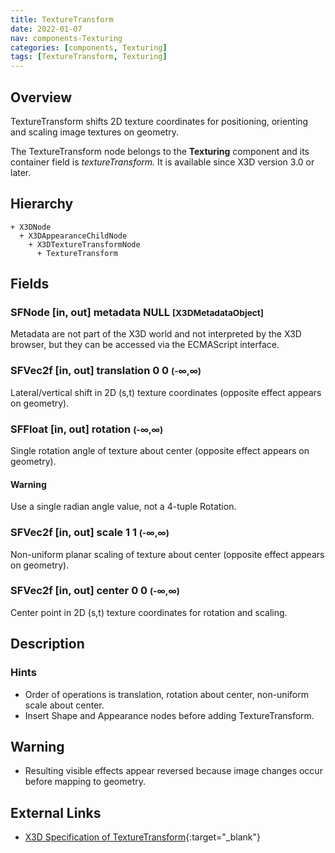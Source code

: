```yaml
---
title: TextureTransform
date: 2022-01-07
nav: components-Texturing
categories: [components, Texturing]
tags: [TextureTransform, Texturing]
---
```

<style>
.post h3 {
  word-spacing: 0.2em;
}
</style>

## Overview

TextureTransform shifts 2D texture coordinates for positioning, orienting and scaling image textures on geometry.

The TextureTransform node belongs to the **Texturing** component and its container field is *textureTransform.* It is available since X3D version 3.0 or later.

## Hierarchy

```
+ X3DNode
  + X3DAppearanceChildNode
    + X3DTextureTransformNode
      + TextureTransform
```

## Fields

### SFNode [in, out] **metadata** NULL <small>[X3DMetadataObject]</small>

Metadata are not part of the X3D world and not interpreted by the X3D browser, but they can be accessed via the ECMAScript interface.

### SFVec2f [in, out] **translation** 0 0 <small>(-∞,∞)</small>

Lateral/vertical shift in 2D (s,t) texture coordinates (opposite effect appears on geometry).

### SFFloat [in, out] **rotation** <small>(-∞,∞)</small>

Single rotation angle of texture about center (opposite effect appears on geometry).

#### Warning

Use a single radian angle value, not a 4-tuple Rotation.

### SFVec2f [in, out] **scale** 1 1 <small>(-∞,∞)</small>

Non-uniform planar scaling of texture about center (opposite effect appears on geometry).

### SFVec2f [in, out] **center** 0 0 <small>(-∞,∞)</small>

Center point in 2D (s,t) texture coordinates for rotation and scaling.

## Description

### Hints

- Order of operations is translation, rotation about center, non-uniform scale about center.
- Insert Shape and Appearance nodes before adding TextureTransform.

Warning
-------

- Resulting visible effects appear reversed because image changes occur before mapping to geometry.

## External Links

- [X3D Specification of TextureTransform](https://www.web3d.org/documents/specifications/19775-1/V4.0/Part01/components/texturing.html#TextureTransform){:target="_blank"}
